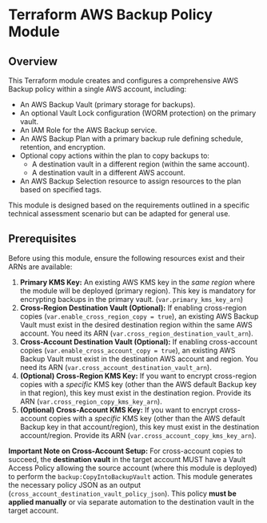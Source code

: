 # Terraform AWS Backup Policy Module

## Overview

This Terraform module creates and configures a comprehensive AWS Backup policy within a single AWS account, including:

*   An AWS Backup Vault (primary storage for backups).
*   An optional Vault Lock configuration (WORM protection) on the primary vault.
*   An IAM Role for the AWS Backup service.
*   An AWS Backup Plan with a primary backup rule defining schedule, retention, and encryption.
*   Optional copy actions within the plan to copy backups to:
    *   A destination vault in a different region (within the same account).
    *   A destination vault in a different AWS account.
*   An AWS Backup Selection resource to assign resources to the plan based on specified tags.

This module is designed based on the requirements outlined in a specific technical assessment scenario but can be adapted for general use.

## Prerequisites

Before using this module, ensure the following resources exist and their ARNs are available:

1.  **Primary KMS Key:** An existing AWS KMS key in the *same region* where the module will be deployed (primary region). This key is mandatory for encrypting backups in the primary vault. (`var.primary_kms_key_arn`)
2.  **Cross-Region Destination Vault (Optional):** If enabling cross-region copies (`var.enable_cross_region_copy = true`), an existing AWS Backup Vault must exist in the desired destination region within the same AWS account. You need its ARN (`var.cross_region_destination_vault_arn`).
3.  **Cross-Account Destination Vault (Optional):** If enabling cross-account copies (`var.enable_cross_account_copy = true`), an existing AWS Backup Vault must exist in the destination AWS account and region. You need its ARN (`var.cross_account_destination_vault_arn`).
4.  **(Optional) Cross-Region KMS Key:** If you want to encrypt cross-region copies with a *specific* KMS key (other than the AWS default Backup key in that region), this key must exist in the destination region. Provide its ARN (`var.cross_region_copy_kms_key_arn`).
5.  **(Optional) Cross-Account KMS Key:** If you want to encrypt cross-account copies with a *specific* KMS key (other than the AWS default Backup key in that account/region), this key must exist in the destination account/region. Provide its ARN (`var.cross_account_copy_kms_key_arn`).

**Important Note on Cross-Account Setup:** For cross-account copies to succeed, the **destination vault** in the target account MUST have a Vault Access Policy allowing the source account (where this module is deployed) to perform the `backup:CopyIntoBackupVault` action. This module generates the necessary policy JSON as an output (`cross_account_destination_vault_policy_json`). This policy **must be applied manually** or via separate automation to the destination vault in the target account.
